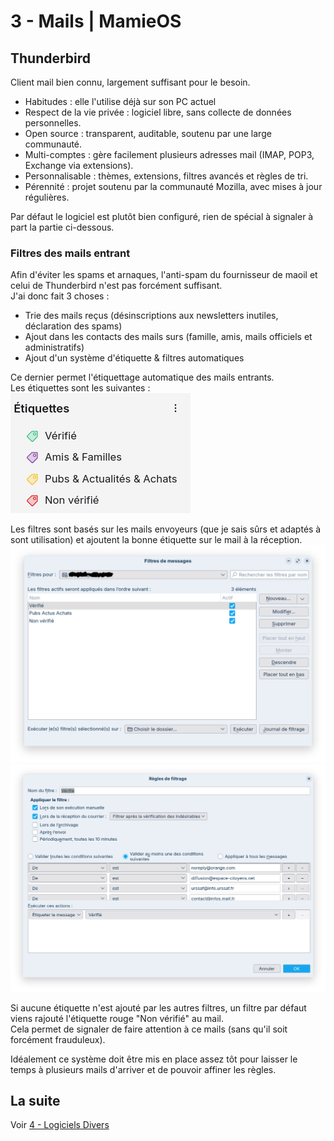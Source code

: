 # 3 - Mails | MamieOS

## Thunderbird

Client mail bien connu, largement suffisant pour le besoin.
* Habitudes : elle l'utilise déjà sur son PC actuel
* Respect de la vie privée : logiciel libre, sans collecte de données personnelles.
* Open source : transparent, auditable, soutenu par une large communauté.
* Multi-comptes : gère facilement plusieurs adresses mail (IMAP, POP3, Exchange via extensions).
* Personnalisable : thèmes, extensions, filtres avancés et règles de tri.
* Pérennité : projet soutenu par la communauté Mozilla, avec mises à jour régulières.

Par défaut le logiciel est plutôt bien configuré, rien de spécial à signaler à part la partie ci-dessous.

### Filtres des mails entrant

Afin d'éviter les spams et arnaques, l'anti-spam du fournisseur de maoil et celui de Thunderbird n'est pas forcément suffisant.  
J'ai donc fait 3 choses :
* Trie des mails reçus (désinscriptions aux newsletters inutiles, déclaration des spams)
* Ajout dans les contacts des mails surs (famille, amis, mails officiels et administratifs)
* Ajout d'un système d'étiquette & filtres automatiques

Ce dernier permet l'étiquettage automatique des mails entrants.  
Les étiquettes sont les suivantes :
![Etiquettes](./image-etiquettes.png "Etiquettes")

Les filtres sont basés sur les mails envoyeurs (que je sais sûrs et adaptés à sont utilisation) et ajoutent la bonne étiquette sur le mail à la réception.
![Filtres](./image-filtres.png "Filtres")
![Filtres](./image-filtre.png "Filtres")

Si aucune étiquette n'est ajouté par les autres filtres, un filtre par défaut viens rajouté l'étiquette rouge "Non vérifié" au mail.  
Cela permet de signaler de faire attention à ce mails (sans qu'il soit forcément frauduleux).

Idéalement ce système doit être mis en place assez tôt pour laisser le temps à plusieurs mails d'arriver et de pouvoir affiner les règles.

## La suite

Voir [4 - Logiciels Divers](../4%20-%20Logiciels%20Divers/README.md)
